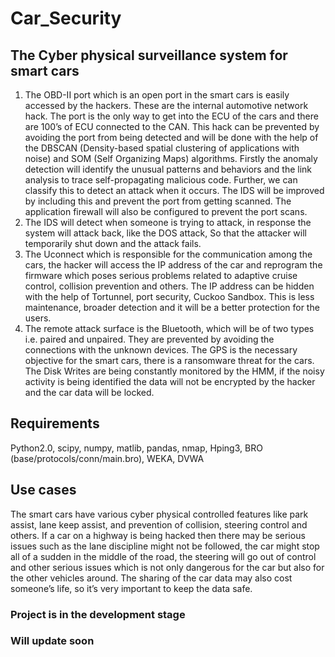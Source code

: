 # Car_Security

## The Cyber physical surveillance system for smart cars 

1.	The OBD-II port which is an open port in the smart cars is easily accessed by the hackers. These are the internal automotive network hack. The port is the only way to get into the ECU of the cars and there are 100’s of ECU connected to the CAN. This hack can be prevented by avoiding the port from being detected and will be done with the help of the DBSCAN (Density-based spatial clustering of applications with noise) and SOM (Self Organizing Maps) algorithms. Firstly the anomaly detection will identify the unusual patterns and behaviors and the link analysis to trace self-propagating malicious code. Further, we can classify this to detect an attack when it occurs. The IDS will be improved by including this and prevent the port from getting scanned. The application firewall will also be configured to prevent the port scans.
2.	The IDS will detect when someone is trying to attack, in response the system will attack back, like the DOS attack, So that the attacker will temporarily shut down and the attack fails.  
3.	The Uconnect which is responsible for the communication among the cars, the hacker will access the IP address of the car and reprogram the firmware which poses serious problems related to adaptive cruise control, collision prevention and others. The IP address can be hidden with the help of Tortunnel, port security, Cuckoo Sandbox. This is less maintenance, broader detection and it will be a better protection for the users.   
4.	The remote attack surface is the Bluetooth, which will be of two types i.e. paired and unpaired. They are prevented by avoiding the connections with the unknown devices. The GPS is the necessary objective for the smart cars, there is a ransomware threat for the cars. The Disk Writes are being constantly monitored by the HMM, if the noisy activity is being identified the data will not be encrypted by the hacker and the car data will be locked.



## Requirements

Python2.0,
             scipy, 
             numpy,
             matlib,
             pandas,
             nmap,
             Hping3,
             BRO (base/protocols/conn/main.bro),
             WEKA,
             DVWA
             
             

## Use cases

The smart cars have various cyber physical controlled features like park assist, lane keep assist, and prevention of collision, steering control and others. If a car on a highway is being hacked then there may be serious issues such as the lane discipline might not be followed, the car might stop all of a sudden in the middle of the road, the steering will go out of control and other serious issues which is not only dangerous for the car but also for the other vehicles around. The sharing of the car data may also cost someone’s life, so it’s very important to keep the data safe.

### Project is in the development stage
### Will update soon
